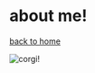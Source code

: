# about me!

[back to home](/)

![corgi!](https://i.pinimg.com/736x/d6/92/f3/d692f37f10309528d4d06fedee1cdf9e.jpg)
